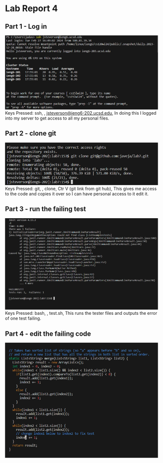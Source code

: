 # Lab Report 4
## Part 1 - Log in
![Image](jadasignin.png)
Keys Pressed: ssh, <space>, jsteverson@ieng6-202.ucsd.edu, <enter>
In doing this I logged into my server to get access to all my personal files.

## Part 2 - clone git
![Image](gitclonej.png)
Keys Pressed: git, <space>, clone, Ctr V (git link from git hub), <enter>
This gives me access to the code and copies it over so I can have personal access to it edit it.

## Part 3 - run the failing test
![Image](testfail.png)
Keys Pressed: bash, <space>, test.sh, <enter>
This runs the tester files and outputs the error of one test failing.

## Part 4 - edit the failing code
![Image](vimfix.png)
